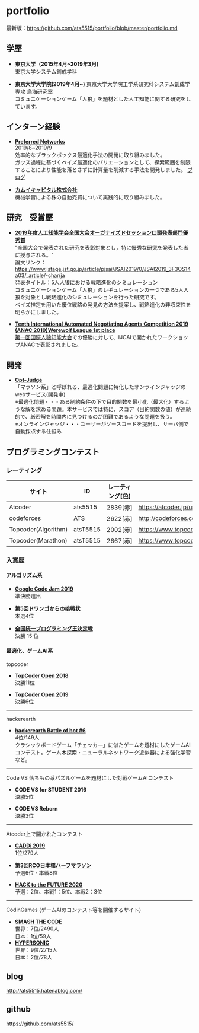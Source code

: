 # portfolio

最新版：https://github.com/ats5515/portfolio/blob/master/portfolio.md

## 学歴
* **東京大学（2015年4月~2019年3月)**   
東京大学システム創成学科

* **東京大学大学院(2019年4月~)**
東京大学大学院工学系研究科システム創成学専攻 鳥海研究室<br>コミュニケーションゲーム「人狼」を題材とした人工知能に関する研究をしています。
## インターン経験

* **[Preferred Networks](https://preferred.jp/en/)**  
2019/8~2019/9<br>
効率的なブラックボックス最適化手法の開発に取り組みました。<br>ガウス過程に基づくベイズ最適化のバリエーションとして、探索範囲を制限することにより性能を落とさずに計算量を削減する手法を開発しました。
[ブログ](https://tech.preferred.jp/ja/blog/limited-gp/)

* **[カムイキャピタル株式会社](https://www.camui-capital.com/index.html)**  
機械学習による株の自動売買について実践的に取り組みました。

## 研究　受賞歴
* **[2019年度人工知能学会全国大会オーガナイズドセッション口頭発表部門優秀賞](https://www.ai-gakkai.or.jp/about/award/jsai_award-conf/)**  
"全国大会で発表された研究を表彰対象とし，特に優秀な研究を発表した者に授与される。"  
論文リンク：https://www.jstage.jst.go.jp/article/pjsai/JSAI2019/0/JSAI2019_3F3OS14a03/_article/-char/ja  
発表タイトル：5人人狼における戦略進化のシミュレーション  
コミュニケーションゲーム「人狼」のレギュレーションの一つである5人人狼を対象とし戦略進化のシミュレーションを行った研究です。  
ベイズ推定を用いた優位戦略の発見の方法を提案し、戦略進化の非収束性を明らかにしました。

* **[Tenth International Automated Negotiating Agents Competition 2019 (ANAC 2019)Werewolf League 1st place](http://web.tuat.ac.jp/~katfuji/ANAC2019/)**  
[第一回国際人狼知能大会](http://aiwolf.org/archives/2262)での優勝に対して、IJCAIで開かれたワークショップANACで表彰されました。
## 開発
* **[Opt-Judge](https://judge.ats5515.net/)**  
「マラソン系」と呼ばれる、最適化問題に特化したオンラインジャッジのwebサービス(開発中)<br>
※最適化問題・・・ある制約条件の下で目的関数を最小化（最大化）するような解を求める問題。本サービスでは特に、スコア（目的関数の値）が連続的で、厳密解を時間内に見つけるのが困難であるような問題を扱う。<br>
※オンラインジャッジ・・・ユーザーがソースコードを提出し、サーバ側で自動採点する仕組み<br>
## プログラミングコンテスト
### レーティング
|サイト|ID|レーティング\[色\]|URL|
| ---- |  --- | ---- | ----   |
| Atcoder |ats5515| 2839\[赤\] | https://atcoder.jp/users/ats5515   |
|codeforces|ATS|2622\[赤\]|http://codeforces.com/profile/ATS |
|Topcoder(Algorithm)|atsT5515|2002\[赤\]|https://www.topcoder.com/members/atsT5515 |
|Topcoder(Marathon)|atsT5515|2667\[赤\]|https://www.topcoder.com/members/atsT5515|

### 入賞歴
#### アルゴリズム系
* **[Google Code Jam 2019](https://codingcompetitions.withgoogle.com/codejam/round/0000000000051707)**  
準決勝進出

* **[第5回ドワンゴからの挑戦状](https://atcoder.jp/contests/dwacon5th-final/standings)**  
本選4位

* **[全国統一プログラミング王決定戦](https://atcoder.jp/contests/nikkei2019-final/standings)**  
決勝 15 位 
 
#### 最適化、ゲームAI系 

topcoder
* **[TopCoder Open 2018](https://tco18.topcoder.com/tracks/marathon)**  
決勝11位

* **[TopCoder Open 2019](https://tco19.topcoder.com/competition-overview/marathon/overview)**  
決勝6位
----
hackerearth

* **[hackerearth Battle of bot #6](https://www.hackerearth.com/ja/challenges/competitive/battle-of-bots-6/leaderboard/)**  
4位/149人<br>
クラシックボードゲーム「チェッカ―」に似たゲームを題材にしたゲームAIコンテスト。ゲーム木探索・ニューラルネットワーク近似器による強化学習など。

----
Code VS
落ちもの系パズルゲームを題材にした対戦ゲームAIコンテスト

* **CODE VS for STUDENT 2016**  
決勝5位

* **CODE VS Reborn**  
決勝3位
----
Atcoder上で開かれたコンテスト

* **[CADDi 2019](https://atcoder.jp/contests/caddi2019/standings)**  
1位/279人
 
* **[第3回RCO日本橋ハーフマラソン](https://atcoder.jp/contests/rco-contest-2019-final/standings/multiply_ranks)**  
予選6位・本戦8位 

* **[HACK to the FUTURE 2020](https://atcoder.jp/contests/future-contest-2020-final-2/standings)**   
予選：2位、本戦1：5位、本戦2：3位
----
CodinGames
(ゲームAIのコンテスト等を開催するサイト)

* **[SMASH THE CODE](https://www.codingame.com/contests/smash-the-code/leaderboard/global)**   
世界：7位/2490人<br>
日本：1位/59人
* **[HYPERSONIC](https://www.codingame.com/contests/hypersonic/leaderboard/global)**   
世界：9位/2715人<br>
日本：2位/78人

## blog
http://ats5515.hatenablog.com/

## github
https://github.com/ats5515/



